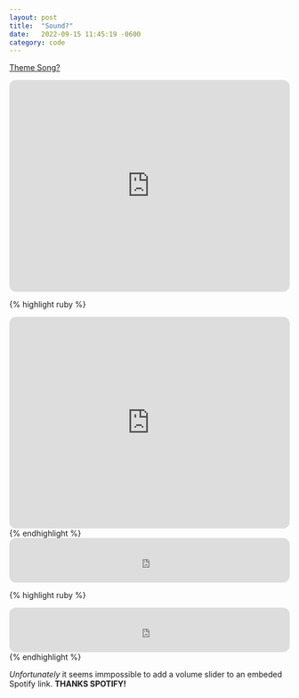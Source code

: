```yaml
---
layout: post
title:  "Sound?"
date:   2022-09-15 11:45:19 -0600
category: code
---
```


[Theme Song?](https://open.spotify.com/track/4xoRJ2BJWRo5kFoEu4BpvC?si=e77f2af2fb5b4ca4)

<iframe style="border-radius:12px" src="https://open.spotify.com/embed/track/4xoRJ2BJWRo5kFoEu4BpvC?utm_source=generator" width="100%" height="380" frameBorder="0" allowfullscreen="" allow="autoplay; clipboard-write; encrypted-media; fullscreen; picture-in-picture" loading="lazy"></iframe>

{% highlight ruby %}
<iframe style="border-radius:12px" src="https://open.spotify.com/embed/track/4xoRJ2BJWRo5kFoEu4BpvC?utm_source=generator" width="100%" height="380" frameBorder="0" allowfullscreen="" allow="autoplay; clipboard-write; encrypted-media; fullscreen; picture-in-picture" loading="lazy"></iframe>
{% endhighlight %}

<iframe style="border-radius:12px" src="https://open.spotify.com/embed/track/4xoRJ2BJWRo5kFoEu4BpvC?utm_source=generator" width="100%" height="80" frameBorder="0" allowfullscreen="" allow="autoplay; clipboard-write; encrypted-media; fullscreen; picture-in-picture" loading="lazy"></iframe>

{% highlight ruby %}
<iframe style="border-radius:12px" src="https://open.spotify.com/embed/track/4xoRJ2BJWRo5kFoEu4BpvC?utm_source=generator" width="100%" height="80" frameBorder="0" allowfullscreen="" allow="autoplay; clipboard-write; encrypted-media; fullscreen; picture-in-picture" loading="lazy"></iframe>
{% endhighlight %}

*Unfortunately* it seems immpossible to add a volume slider to an embeded Spotify link. **THANKS SPOTIFY!**
